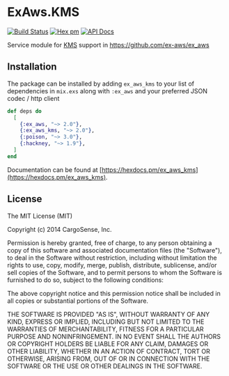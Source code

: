 # ExAws.KMS
[![Build Status](https://secure.travis-ci.org/ex-aws/ex_aws_kms.png?branch=master)](https://travis-ci.org/ex-aws/ex_aws_kms)
[![Hex pm](http://img.shields.io/hexpm/v/ex_aws_kms.svg?style=flat)](https://hex.pm/packages/ex_aws_kms)
[![API Docs](https://img.shields.io/badge/api-docs-lightgreen.svg?style=flat)](https://hexdocs.pm/ex_aws_kms)

Service module for [KMS](https://aws.amazon.com/kms/) support in https://github.com/ex-aws/ex_aws

## Installation

The package can be installed by adding `ex_aws_kms` to your list of dependencies in `mix.exs`
along with `:ex_aws` and your preferred JSON codec / http client

```elixir
def deps do
  [
    {:ex_aws, "~> 2.0"},
    {:ex_aws_kms, "~> 2.0"},
    {:poison, "~> 3.0"},
    {:hackney, "~> 1.9"},
  ]
end
```

Documentation can be found at [https://hexdocs.pm/ex_aws_kms](https://hexdocs.pm/ex_aws_kms).

## License

The MIT License (MIT)

Copyright (c) 2014 CargoSense, Inc.

Permission is hereby granted, free of charge, to any person obtaining a copy
of this software and associated documentation files (the "Software"), to deal
in the Software without restriction, including without limitation the rights
to use, copy, modify, merge, publish, distribute, sublicense, and/or sell
copies of the Software, and to permit persons to whom the Software is
furnished to do so, subject to the following conditions:

The above copyright notice and this permission notice shall be included in
all copies or substantial portions of the Software.

THE SOFTWARE IS PROVIDED "AS IS", WITHOUT WARRANTY OF ANY KIND, EXPRESS OR
IMPLIED, INCLUDING BUT NOT LIMITED TO THE WARRANTIES OF MERCHANTABILITY,
FITNESS FOR A PARTICULAR PURPOSE AND NONINFRINGEMENT. IN NO EVENT SHALL THE
AUTHORS OR COPYRIGHT HOLDERS BE LIABLE FOR ANY CLAIM, DAMAGES OR OTHER
LIABILITY, WHETHER IN AN ACTION OF CONTRACT, TORT OR OTHERWISE, ARISING FROM,
OUT OF OR IN CONNECTION WITH THE SOFTWARE OR THE USE OR OTHER DEALINGS IN
THE SOFTWARE.
